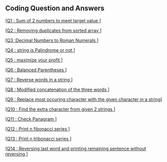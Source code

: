 ## Coding Question and Answers

[[Q1 : Sum of 2 numbers to meet target value ](Q1/Q1.txt)] </br>

[[Q2 : Removing duplicates from sorted array ](Q2/Q2.txt)] </br>

[[Q3 :Decimal Numbers to Roman Numerals ](Q3/Q3.txt)] </br>

[[Q4 : string is Palindrome or not ](Q4/Q4.txt)] </br>

[[Q5 : maximize your profit ](Q5/Q5.txt)] </br>

[[Q6 : Balanced Parentheses ](Q6/Q6.txt)] </br>

[[Q7 : Reverse words in a string ](Q7/Q7.txt)] </br>

[[Q8 : Modified concatenation of the three words ](Q8/Q8.txt)] </br>

[[Q9 : Replace most occuring character with the given character in a string](Q9/Q9.txt)] </br>

[[Q10 : Find the extra character from given 2 strings ](Q10/Q10.txt)] </br>

[[Q11 : Check Panagram ](Q11/Q11.txt)] </br>

[[Q12 : Print n fibonacci series ](Q12/Q12.txt)] </br>

[[Q13 : Print n tribonacci series ](Q13/Q13.txt)] </br>

[[Q14 : Reversing last word and printing remaining sentence without reversing ](Q14/Q14.txt)] </br>
